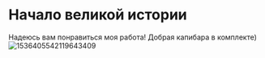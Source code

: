 # Начало великой истории
Надеюсь вам понравиться моя работа!
Добрая капибара в комплекте)
![1536405542119643409](https://github.com/BOBUS2317/INF2317/assets/145115035/0880904b-9a5d-4686-a4fa-5fd64c2be018)
